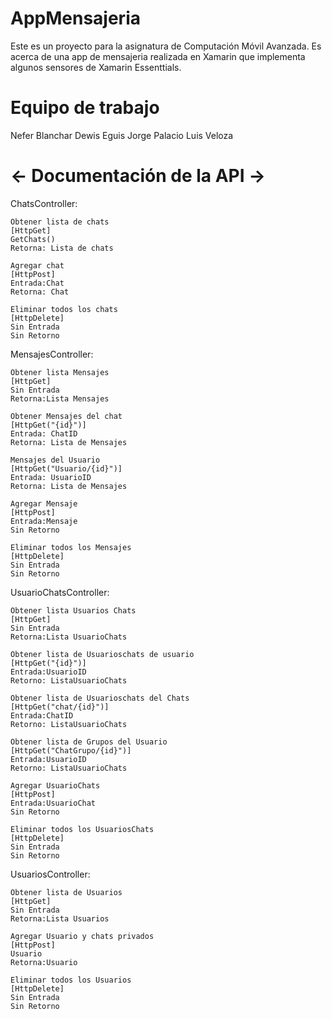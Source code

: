 # AppMensajeria
Este es un proyecto para la asignatura de Computación Móvil Avanzada. Es acerca de una app de mensajeria realizada en Xamarin que implementa algunos sensores de Xamarin Essenttials.

# Equipo de trabajo
Nefer Blanchar
Dewis Eguis
Jorge Palacio
Luis Veloza

# <- Documentación de la API ->
ChatsController:

	Obtener lista de chats
	[HttpGet]
	GetChats()
	Retorna: Lista de chats

	Agregar chat
	[HttpPost]
	Entrada:Chat
	Retorna: Chat

	Eliminar todos los chats
	[HttpDelete]
	Sin Entrada
	Sin Retorno

MensajesController:

	Obtener lista Mensajes
	[HttpGet]
	Sin Entrada
	Retorna:Lista Mensajes

	Obtener Mensajes del chat
	[HttpGet("{id}")]
	Entrada: ChatID
	Retorna: Lista de Mensajes

	Mensajes del Usuario
	[HttpGet("Usuario/{id}")]
	Entrada: UsuarioID
	Retorna: Lista de Mensajes

	Agregar Mensaje
	[HttpPost]
	Entrada:Mensaje
	Sin Retorno

	Eliminar todos los Mensajes
	[HttpDelete]
	Sin Entrada
	Sin Retorno

UsuarioChatsController:
	
	Obtener lista Usuarios Chats
	[HttpGet]
	Sin Entrada
	Retorna:Lista UsuarioChats

	Obtener lista de Usuarioschats de usuario
	[HttpGet("{id}")]
	Entrada:UsuarioID
	Retorno: ListaUsuarioChats

	Obtener lista de Usuarioschats del Chats
	[HttpGet("chat/{id}")]
	Entrada:ChatID
	Retorno: ListaUsuarioChats
	
	Obtener lista de Grupos del Usuario
	[HttpGet("ChatGrupo/{id}")]
	Entrada:UsuarioID
	Retorno: ListaUsuarioChats

	Agregar UsuarioChats
	[HttpPost]
	Entrada:UsuarioChat
	Sin Retorno
	
	Eliminar todos los UsuariosChats
	[HttpDelete]
	Sin Entrada
	Sin Retorno
	
UsuariosController:

	Obtener lista de Usuarios
	[HttpGet]
	Sin Entrada
	Retorna:Lista Usuarios

	Agregar Usuario y chats privados
	[HttpPost]
	Usuario
	Retorna:Usuario

	Eliminar todos los Usuarios
	[HttpDelete]
	Sin Entrada
	Sin Retorno
